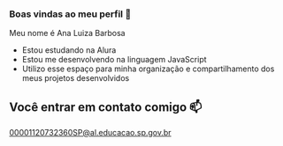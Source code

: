 ### Boas vindas ao meu perfil 🖤

Meu nome é Ana Luiza Barbosa

- Estou estudando na Alura
- Estou me desenvolvendo na linguagem JavaScript
- Utilizo esse espaço para minha organização e compartilhamento dos meus projetos desenvolvidos

## Você entrar em contato comigo 📫

00001120732360SP@al.educacao.sp.gov.br

